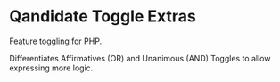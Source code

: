 Qandidate Toggle Extras
========================

Feature toggling for PHP.

Differentiates Affirmatives (OR) and Unanimous (AND) Toggles to allow expressing more logic.
